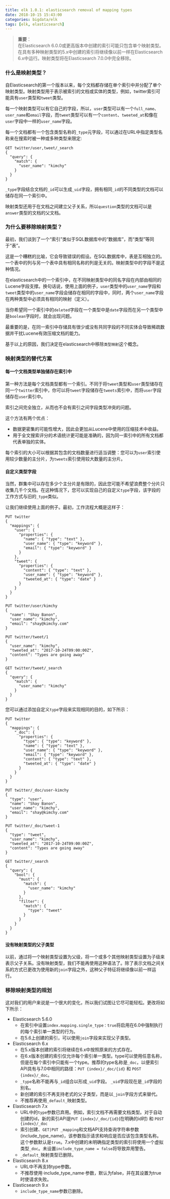 ```yaml
---
title: elk 1.0.1: elasticsearch removal of mapping types
date: 2018-10-15 15:43:00
categories: bigdata/elk
tags: [elk, elasticsearch]
---
```


> **重要**：  
在Elasticsearch 6.0.0或更高版本中创建的索引可能只包含单个映射类型。在具有多种映射类型的5.x中创建的索引将继续像以前一样在Elasticsearch 6.x中运行。映射类型将在Elasticsearch 7.0.0中完全移除。

### 什么是映射类型？
自Elasticsearch的第一个版本以来，每个文档都存储在单个索引中并分配了单个映射类型。映射类型用于表示被索引的文档或实体的类型，例如，twitter索引可能具有`user`类型和`tweet`类型。  

每一个映射类型可以有它自己的字段，所以，`user`类型可以有一个`full_name`、`user_name`和`email`字段，而`tweet`类型可以有一个`content`、`tweeted_at`和像在`user`字段中一样的`user_name`字段。  

每一个文档都有一个包含类型名称的`_type`元字段，可以通过在URL中指定类型名称来在搜索时被一种或多种类型来限定:
```
GET twitter/user,tweet/_search
{
  "query": {
    "match": {
      "user_name": "kimchy"
    }
  }
}
```
`_type`字段结合文档的`_id`可以生成`_uid`字段，拥有相同`_id`的不同类型的文档可以储存在同一个索引中。

映射类型还用于在文档之间建立父子关系，所以`question`类型的文档可以是`answer`类型的文档的父文档。

### 为什么要移除映射类型？
最初，我们谈到了一个“索引”类似于SQL数据库中的“数据库”，而“类型”等同于“表”。

这是一个糟糕的比喻，它会导致错误的假设。在SQL数据库中，表是互相独立的。一个表中的列与另一个表中具有相同名称的列是无关的。映射类型中的字段不是这种情况。

在elasticsearch中的一个索引中，在不同映射类型中的同名字段在内部由相同的Lucene字段支撑。换句话说，使用上面的例子，`user`类型中的`user_name`字段和`tweet`类型中的`user_name`字段会储存在相同的字段中，同时，两个`user_name`字段在两种类型中必须具有相同的映射（定义）。

当你希望同一个索引中的`deleted`字段在一个类型中是`date`字段而在另一个类型中是`boolean`字段时，就会出现问题。

最重要的是，在同一索引中存储具有很少或没有共同字段的不同实体会导致稀疏数据并干扰Lucene有效压缩文档的能力。

基于以上的原因，我们决定在elasticsearch中移除`类型映射`这个概念。

### 映射类型的替代方案
#### 每一个文档类型单独储存在索引中
第一种方法是每个文档类型都有一个索引。不同于将`tweet`类型和`user`类型储存在同一个`twitter`索引中，你可以将`tweet`字段储存在`tweets`索引中，而将`user`字段储存在`user`索引中。

索引之间完全独立，从而也不会有索引之间字段类型冲突的问题。

这个方法有两个优点：
- 数据更密集的可能性增大，因此会更加从Lucene中使用的压缩技术中收益。
- 用于全文搜索评分的术语统计更可能是准确的，因为同一索引中的所有文档都代表单独的实体。

每个索引的大小可以根据其包含的文档数量进行适当调整：您可以为`user`索引使用较少数量的主分片，为`tweets`索引使用较大数量的主分片。

#### 自定义类型字段
当然，群集中可以存在多少个主分片是有限的，因此您可能不希望浪费整个分片只收集几千个文档。在这种情况下，您可以实现自己的自定义`type`字段，该字段的工作方式与旧的`_type`类似。

让我们继续使用上面的例子。最初，工作流程大概是这样子：
```
PUT twitter
{
  "mappings": {
    "user": {
      "properties": {
        "name": { "type": "text" },
        "user_name": { "type": "keyword" },
        "email": { "type": "keyword" }
      }
    },
    "tweet": {
      "properties": {
        "content": { "type": "text" },
        "user_name": { "type": "keyword" },
        "tweeted_at": { "type": "date" }
      }
    }
  }
}

PUT twitter/user/kimchy
{
  "name": "Shay Banon",
  "user_name": "kimchy",
  "email": "shay@kimchy.com"
}

PUT twitter/tweet/1
{
  "user_name": "kimchy",
  "tweeted_at": "2017-10-24T09:00:00Z",
  "content": "Types are going away"
}

GET twitter/tweet/_search
{
  "query": {
    "match": {
      "user_name": "kimchy"
    }
  }
}
```
您可以通过添加自定义`type`字段来实现相同的目的，如下所示：
```
PUT twitter
{
  "mappings": {
    "_doc": {
      "properties": {
        "type": { "type": "keyword" }, 
        "name": { "type": "text" },
        "user_name": { "type": "keyword" },
        "email": { "type": "keyword" },
        "content": { "type": "text" },
        "tweeted_at": { "type": "date" }
      }
    }
  }
}

PUT twitter/_doc/user-kimchy
{
  "type": "user", 
  "name": "Shay Banon",
  "user_name": "kimchy",
  "email": "shay@kimchy.com"
}

PUT twitter/_doc/tweet-1
{
  "type": "tweet", 
  "user_name": "kimchy",
  "tweeted_at": "2017-10-24T09:00:00Z",
  "content": "Types are going away"
}

GET twitter/_search
{
  "query": {
    "bool": {
      "must": {
        "match": {
          "user_name": "kimchy"
        }
      },
      "filter": {
        "match": {
          "type": "tweet" 
        }
      }
    }
  }
}
```

#### 没有映射类型的父子类型
以前，通过将一个映射类型设置为父级，将一个或多个其他映射类型设置为子级来表示父子关系。没有映射类型，我们不能再使用这种语法了。除了表示文档之间关系的方式已更改为使用新的`join`字段之外，这种父子特征将继续像以前一样运行。

### 移除映射类型的规划
这对我们的用户来说是一个很大的变化，所以我们试图让它尽可能轻松。更改将如下所示：
- Elasticsearch 5.6.0
    - 在索引中设置`index.mapping.single_type：true`将启用在6.0中强制执行的每个索引单一类型的行为。
    - 在5.6上创建的索引，可以使用`join`字段来实现父子类型。
- Elasticsearch 6.x
    - 在5.x版本创建的索引将继续在6.x中按照原来的方式存在。
    - 在6.x版本创建的索引仅允许每个索引单一类型。type可以使用任意名称，但是在每个索引中只能有一个type。推荐的type名称是`_doc`，以便索引API具有与7.0中相同的路径：`PUT {index}/_doc/{id}` 和 `POST {index}/_doc`。
    - `_type`名称不能再与`_id`组合以形成`_uid`字段。 `_uid`字段现在是`_id`字段的别名。
    - 新创建的索引不再支持老式的父子类型，而是以`_join`字段方式来替代。
    - 不推荐再使用`_default_`映射类型。
- Elasticsearch 7.x
    - URL中的`type`参数已弃用。例如，索引文档不再需要文档类型。对于自动创建的id，新的索引API是`PUT {index}/_doc/{id}`(在明确的id时) 和 `POST {index}/_doc`
    - 索引创建、`GET|PUT _mapping`和文档API支持查询字符串参数(include_type_name)，该参数指示请求和响应是否应该包含类型名称。这个参数默认是`true`。7.x中创建的未明确指定类型的索引将使用一个虚拟类型`_doc`。未设置`include_type_name = false`将导致弃用警告。
    - `_default_`映射类型已删除。
- Elasticsearch 8.x
    - URL中不再支持type参数。
    - 不推荐使用·include_type_name·参数，默认为false，并在其设置为true时使请求失败。
- Elasticsearch 9.x
    - `include_type_name`参数已删除。